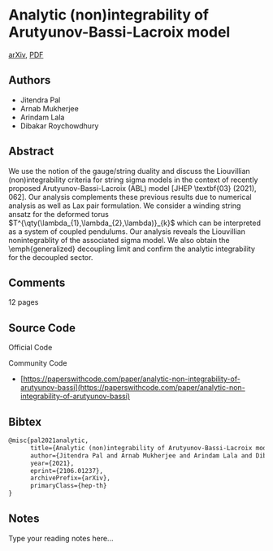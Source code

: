 
# Analytic (non)integrability of Arutyunov-Bassi-Lacroix model

[arXiv](https://arxiv.org/abs/2106.01237), [PDF](https://arxiv.org/pdf/2106.01237.pdf)

## Authors

- Jitendra Pal
- Arnab Mukherjee
- Arindam Lala
- Dibakar Roychowdhury

## Abstract

We use the notion of the gauge/string duality and discuss the Liouvillian (non)integrability criteria for string sigma models in the context of recently proposed Arutyunov-Bassi-Lacroix (ABL) model [JHEP \textbf{03} (2021), 062]. Our analysis complements these previous results due to numerical analysis as well as Lax pair formulation. We consider a winding string ansatz for the deformed torus $T^{\qty(\lambda_{1},\lambda_{2},\lambda)}_{k}$ which can be interpreted as a system of coupled pendulums. Our analysis reveals the Liouvillian nonintegrablity of the associated sigma model. We also obtain the \emph{generalized} decoupling limit and confirm the analytic integrability for the decoupled sector.

## Comments

12 pages

## Source Code

Official Code



Community Code

- [https://paperswithcode.com/paper/analytic-non-integrability-of-arutyunov-bassi](https://paperswithcode.com/paper/analytic-non-integrability-of-arutyunov-bassi)

## Bibtex

```tex
@misc{pal2021analytic,
      title={Analytic (non)integrability of Arutyunov-Bassi-Lacroix model}, 
      author={Jitendra Pal and Arnab Mukherjee and Arindam Lala and Dibakar Roychowdhury},
      year={2021},
      eprint={2106.01237},
      archivePrefix={arXiv},
      primaryClass={hep-th}
}
```

## Notes

Type your reading notes here...

